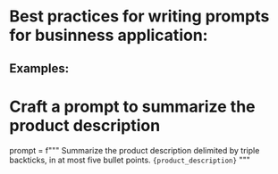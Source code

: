 # Best practices for writing prompts for businness application:

## Examples: 
# Craft a prompt to summarize the product description
prompt = f"""
Summarize the product description delimited by triple backticks, in at most five bullet points.
 ```{product_description}```
"""
